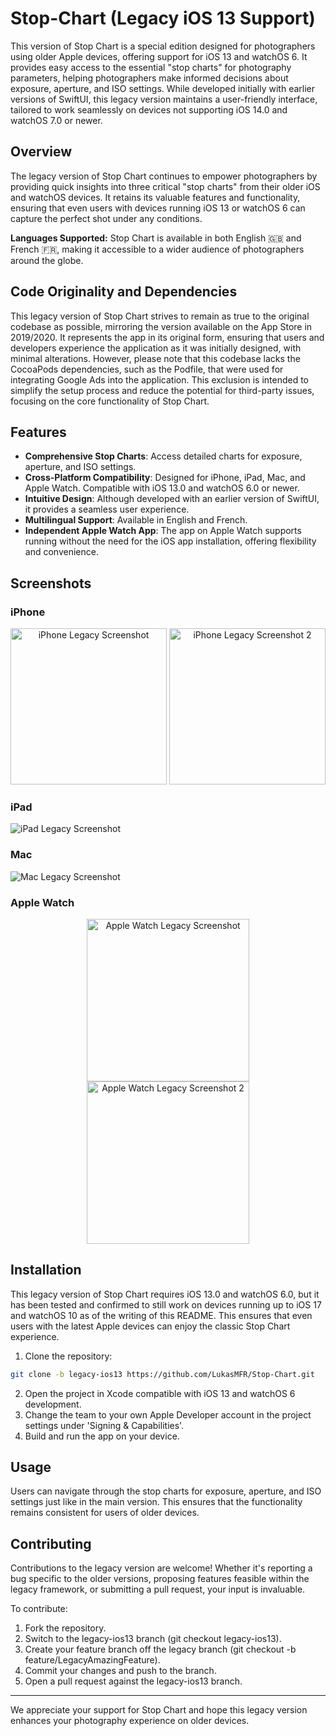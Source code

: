 # Stop-Chart (Legacy iOS 13 Support)

This version of Stop Chart is a special edition designed for photographers using older Apple devices, offering support for iOS 13 and watchOS 6. It provides easy access to the essential "stop charts" for photography parameters, helping photographers make informed decisions about exposure, aperture, and ISO settings. While developed initially with earlier versions of SwiftUI, this legacy version maintains a user-friendly interface, tailored to work seamlessly on devices not supporting iOS 14.0 and watchOS 7.0 or newer.

## Overview

The legacy version of Stop Chart continues to empower photographers by providing quick insights into three critical "stop charts" from their older iOS and watchOS devices. It retains its valuable features and functionality, ensuring that even users with devices running iOS 13 or watchOS 6 can capture the perfect shot under any conditions.

**Languages Supported:** Stop Chart is available in both English 🇬🇧 and French 🇫🇷, making it accessible to a wider audience of photographers around the globe.

## Code Originality and Dependencies

This legacy version of Stop Chart strives to remain as true to the original codebase as possible, mirroring the version available on the App Store in 2019/2020. It represents the app in its original form, ensuring that users and developers experience the application as it was initially designed, with minimal alterations. However, please note that this codebase lacks the CocoaPods dependencies, such as the Podfile, that were used for integrating Google Ads into the application. This exclusion is intended to simplify the setup process and reduce the potential for third-party issues, focusing on the core functionality of Stop Chart.

## Features

- **Comprehensive Stop Charts**: Access detailed charts for exposure, aperture, and ISO settings.
- **Cross-Platform Compatibility**: Designed for iPhone, iPad, Mac, and Apple Watch. Compatible with iOS 13.0 and watchOS 6.0 or newer.
- **Intuitive Design**: Although developed with an earlier version of SwiftUI, it provides a seamless user experience.
- **Multilingual Support**: Available in English and French.
- **Independent Apple Watch App**: The app on Apple Watch supports running without the need for the iOS app installation, offering flexibility and convenience.

## Screenshots

### iPhone
<p align="center">
    <img src="./Screenshots/iPhone_legacy_screenshot.png" width="250" alt="iPhone Legacy Screenshot">
    <img src="./Screenshots/iPhone_legacy_screenshot2.png" width="250" alt="iPhone Legacy Screenshot 2">
</p>

### iPad
![iPad Legacy Screenshot](./Screenshots/iPad_legacy_screenshot.png)

### Mac
![Mac Legacy Screenshot](./Screenshots/Mac_legacy_screenshot.png)

### Apple Watch
<p align="center">
    <img src="./Screenshots/Watch_legacy_screenshot.png" width="260" alt="Apple Watch Legacy Screenshot">
    <img src="./Screenshots/Watch_legacy_screenshot2.png" width="260" alt="Apple Watch Legacy Screenshot 2">
</p>

## Installation

This legacy version of Stop Chart requires iOS 13.0 and watchOS 6.0, but it has been tested and confirmed to still work on devices running up to iOS 17 and watchOS 10 as of the writing of this README. This ensures that even users with the latest Apple devices can enjoy the classic Stop Chart experience.

1. Clone the repository:

```bash
git clone -b legacy-ios13 https://github.com/LukasMFR/Stop-Chart.git
```

2. Open the project in Xcode compatible with iOS 13 and watchOS 6 development.
3. Change the team to your own Apple Developer account in the project settings under 'Signing & Capabilities'.
4. Build and run the app on your device.

## Usage

Users can navigate through the stop charts for exposure, aperture, and ISO settings just like in the main version. This ensures that the functionality remains consistent for users of older devices.

## Contributing

Contributions to the legacy version are welcome! Whether it's reporting a bug specific to the older versions, proposing features feasible within the legacy framework, or submitting a pull request, your input is invaluable.

To contribute:

1. Fork the repository.
2. Switch to the legacy-ios13 branch (git checkout legacy-ios13).
3. Create your feature branch off the legacy branch (git checkout -b feature/LegacyAmazingFeature).
4. Commit your changes and push to the branch.
5. Open a pull request against the legacy-ios13 branch.

---

We appreciate your support for Stop Chart and hope this legacy version enhances your photography experience on older devices.
